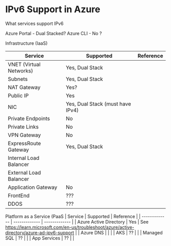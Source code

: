 # IPv6 Support in Azure
What services support IPv6

Azure Portal - Dual Stacked?
Azure CLI - No ?

Infrastructure (IaaS)

| Service  | Supported | Reference |
| ------------- | ------------- | ------------- | 
| VNET (Virtual Networks) | Yes, Dual Stack  | |
| Subnets | Yes, Dual Stack | |
| NAT Gateway | Yes? | |
| Public IP | Yes | | (via NAT GW)
| NIC  | Yes, Dual Stack (must have IPv4) | |
| Private Endpoints | No | |
| Private Links | No | |
| VPN Gateway | No | |
| ExpressRoute Gateway | Yes, Dual Stack | |
| Internal Load Balancer | | |
| External Load Balancer | | |
| Application Gateway | No | |
| FrontEnd | ??? | |
| DDOS | ??? | |


Platform as a Service (PaaS
| Service  | Supported | Reference |
| ------------- | ------------- | ------------- | 
| Azure Active Directory | Yes | See https://learn.microsoft.com/en-us/troubleshoot/azure/active-directory/azure-ad-ipv6-support |
| Azure DNS | | |
| AKS | ?? | |
| Managed SQL | ?? | |
| App Services | ?? | |


